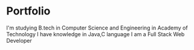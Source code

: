 # Portfolio
I'm studying B.tech in Computer Science and Engineering in Academy of Technology
I have knowledge in Java,C language
I am a Full Stack Web Developer

